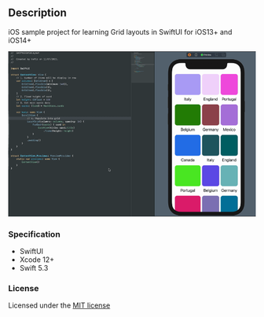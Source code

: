 ## Description
iOS sample project for learning Grid layouts in SwiftUI for iOS13+ and iOS14+


![screenshot](screenshot.gif)

### Specification

- SwiftUI
- Xcode 12+
- Swift 5.3

### License
Licensed under the [MIT license](http://opensource.org/licenses/MIT)
